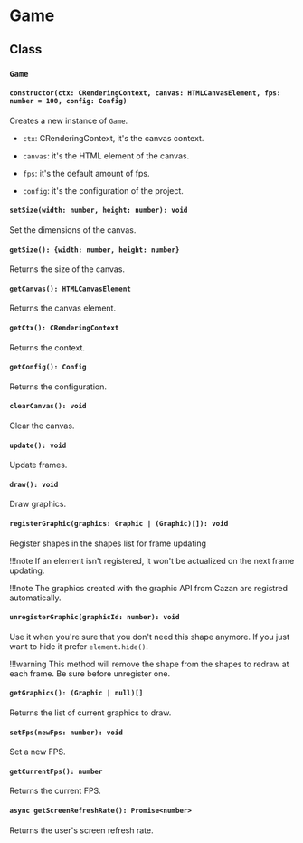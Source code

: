 # Game

## Class

### ``Game``

#### ``constructor(ctx: CRenderingContext, canvas: HTMLCanvasElement, fps: number = 100, config: Config)``

Creates a new instance of ``Game``.

- ``ctx``: CRenderingContext, it's the canvas context.

- ``canvas``: it's the HTML element of the canvas.

- ``fps``: it's the default amount of fps.

- ``config``: it's the configuration of the project.

#### ``setSize(width: number, height: number): void``

Set the dimensions of the canvas.

#### ``getSize(): {width: number, height: number}``

Returns the size of the canvas.

#### ``getCanvas(): HTMLCanvasElement``

Returns the canvas element.

#### ``getCtx(): CRenderingContext``

Returns the context.

#### ``getConfig(): Config``

Returns the configuration.

#### ``clearCanvas(): void``

Clear the canvas.

#### ``update(): void``

Update frames.

#### ``draw(): void``

Draw graphics.

#### ``registerGraphic(graphics: Graphic | (Graphic)[]): void``

Register shapes in the shapes list for frame updating

!!!note
    If an element isn't registered, it won't be actualized on the next frame updating.

!!!note
    The graphics created with the graphic API from Cazan are registred automatically.

#### ``unregisterGraphic(graphicId: number): void``

Use it when you're sure that you don't need this shape anymore. If you just want to hide it prefer `element.hide()`.

!!!warning
    This method will remove the shape from the shapes to redraw at each frame. Be sure before unregister one.

#### ``getGraphics(): (Graphic | null)[]``

Returns the list of current graphics to draw.

#### ``setFps(newFps: number): void``

Set a new FPS.

#### ``getCurrentFps(): number``

Returns the current FPS.

#### ``async getScreenRefreshRate(): Promise<number>``

Returns the user's screen refresh rate.

